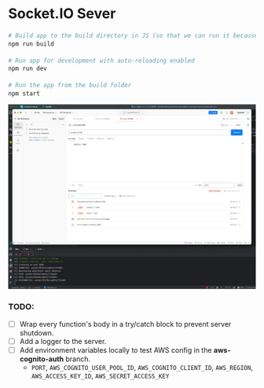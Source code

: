 # Socket.IO Sever

```bash
# Build app to the build directory in JS (so that we can run it because TS doesn't run in Node)
npm run build

# Run app for development with auto-reloading enabled
npm run dev

# Run the app from the build folder
npm start
```

![img.png](./_README-images/img.png)

### TODO:

- [ ] Wrap every function's body in a try/catch block to prevent server
  shutdown.
- [ ] Add a logger to the server.
- [ ] Add environment variables locally to test AWS config in the **aws-cognito-auth** branch.
  - `PORT`, `AWS_COGNITO_USER_POOL_ID`, `AWS_COGNITO_CLIENT_ID`, `AWS_REGION`, `AWS_ACCESS_KEY_ID`, `AWS_SECRET_ACCESS_KEY`
